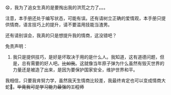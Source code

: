 😧，我为了追女生真的是要掏出我的洪荒之力了。。。

注意，本手册还处于编写状态，可能有误。还有请树立正确的爱情观，本手册只提供情商，语言技巧上的提升，请不要滥用技能当渣男。

还有请别误会，我真的只是想提升我的情商，这没错吧？

免责声明：
1. 我只是提供技巧，是好是坏取决于用的是什么人。我知道，这有道德问题，但是，总有需要的好人吧。~~比如我~~。这就像当年原子弹为什么虽然有毁灭世界的力量还是被造了出来，是因为要保护国家安全，维护世界和平。

我相信，只要我肯努力学，虽然我天生情商比较差，我最终肯定也可以变成情商大蛇🐍。~~毕竟我可是学习能力最强的工程师~~